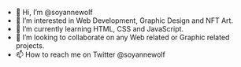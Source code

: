 - 👋 Hi, I’m @soyannewolf
- 👀 I’m interested in Web Development, Graphic Design and NFT Art.
- 🌱 I’m currently learning HTML, CSS and JavaScript.
- 💞️ I’m looking to collaborate on any Web related or Graphic related projects.
- 📫 How to reach me on Twitter @soyannewolf

<!---
SoyAnneWolf/SoyAnneWolf is a ✨ special ✨ repository because its `README.md` (this file) appears on your GitHub profile.
You can click the Preview link to take a look at your changes.
--->
